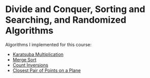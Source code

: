 # Divide and Conquer, Sorting and Searching, and Randomized Algorithms

Algorithms I implemented for this course:

- [Karatsuba Multiplication](week1/karatsuba/)
- [Merge Sort](week1/mergesort/)
- [Count Inversions](week2/countinversions/)
- [Closest Pair of Points on a Plane](week2/closestpair/)

